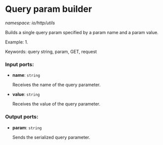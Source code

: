 # Query param builder

_namespace: io/http/utils_

Builds a single query param specified by a param name and a param value.

Example:
1. 

Keywords: query string, param, GET, request

### Input ports:

* __name__: ` string `

    Receives the name of the query parameter.


* __value__: ` string `

    Receives the value of the query parameter.

### Output ports:

* __param__: ` string `

    Sends the serialized query parameter.

